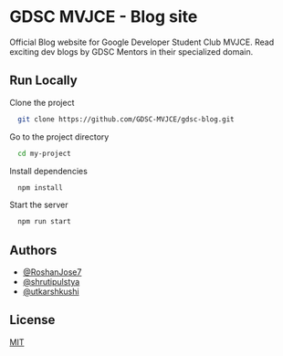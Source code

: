 # GDSC MVJCE - Blog site

Official Blog website for Google Developer Student Club MVJCE. Read exciting dev blogs by GDSC Mentors in their specialized domain.

## Run Locally

Clone the project

```bash
  git clone https://github.com/GDSC-MVJCE/gdsc-blog.git
```

Go to the project directory

```bash
  cd my-project
```

Install dependencies

```bash
  npm install
```

Start the server

```bash
  npm run start
```

## Authors

- [@RoshanJose7](https://www.github.com/RoshanJose7)
- [@shrutipulstya](https://www.github.com/shrutipulstya)
- [@utkarshkushi](https://www.github.com/utkarshkushi)

## License

[MIT](https://choosealicense.com/licenses/mit/)
